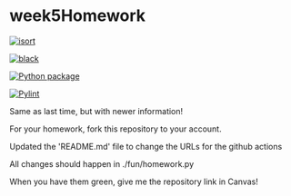# week5Homework

[![isort](https://github.com/vcu-dinofrioam/week5homework/actions/workflows/isort.yml/badge.svg)](https://github.com/vcu-dinofrioam/week5homework/actions/workflows/isort.yml)



[![black](https://github.com/vcu-dinofrioam/week5homework/actions/workflows/pyblack.yml/badge.svg)](https://github.com/vcu-dinofrioam/week5homework/actions/workflows/pyblack.yml)



[![Python package](https://github.com/vcu-dinofrioam/week5homework/actions/workflows/pytest.yml/badge.svg)](https://github.com/vcu-dinofrioam/week5homework/actions/workflows/pytest.yml)



[![Pylint](https://github.com/vcu-dinofrioam/week5homework/actions/workflows/pylint.yml/badge.svg)](https://github.com/vcu-dinofrioam/week5homework/actions/workflows/pylint.yml)


Same as last time, but with newer information!

For your homework, fork this repository to your account.

Updated the 'README.md' file to change the URLs for the github actions

All changes should happen in ./fun/homework.py

When you have them green, give me the repository link in Canvas!


